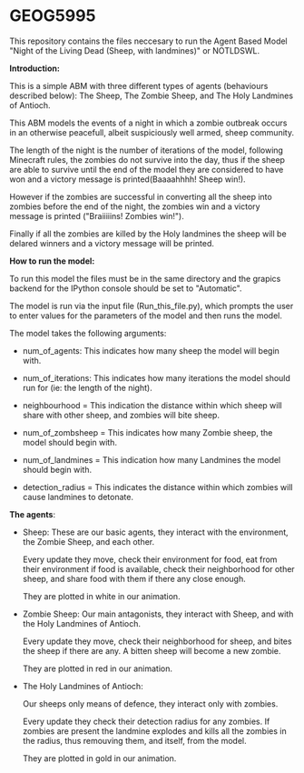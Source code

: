 # GEOG5995

This repository contains the files neccesary to run the Agent Based Model "Night of the Living Dead (Sheep, with landmines)" or NOTLDSWL.

**Introduction:**

This is a simple ABM with three different types of agents (behaviours described below): The Sheep, The Zombie Sheep, and The Holy Landmines of Antioch.

This ABM models the events of a night in which a zombie outbreak occurs in an otherwise peacefull, albeit suspiciously well armed, sheep community.

The length of the night is the number of iterations of the model, following Minecraft rules, the zombies do not survive into the day, thus if the sheep are able to survive until the end of the model they are considered to have won and a victory message is printed(Baaaahhhh! Sheep win!).

However if the zombies are successful in converting all the sheep into zombies before the end of the night, the zombies win and a victory message is printed ("Braiiiiins! Zombies win!").

Finally if all the zombies are killed by the Holy landmines the sheep will be delared winners and a victory message will be printed.

**How to run the model:**

To run this model the files must be in the same directory and the grapics backend for the IPython console should be set to "Automatic".

The model is run via the input file (Run_this_file.py), which prompts the user to enter values for the parameters of the model and then runs the model.


The model takes the following arguments:

* num_of_agents: This indicates how many sheep the model will begin with.

* num_of_iterations: This indicates how many iterations the model should run for (ie: the length of the night).

* neighbourhood = This indication the distance within which sheep will share with other sheep, and zombies will bite sheep.

* num_of_zombsheep = This indicates how many Zombie sheep, the model should begin with.

* num_of_landmines = This indication how many Landmines the model should begin with.

* detection_radius = This indicates the distance within which zombies will cause landmines to detonate.

**The agents**:

* Sheep: 
    These are our basic agents, they interact with the environment, the Zombie Sheep, and each other.
  
    Every update they move, check their environment for food, eat from their environment if food is available, check their neighborhood for other sheep, and share food with them if there any close enough.
  
    They are plotted in white in our animation.
  
* Zombie Sheep:
    Our main antagonists, they interact with Sheep, and with the Holy Landmines of Antioch.
  
    Every update they move, check their neighborhood for sheep, and bites the sheep if there are any. A bitten sheep will become a new zombie.
  
    They are plotted in red in our animation.
  
* The Holy Landmines of Antioch:
  
    Our sheeps only means of defence, they interact only with zombies.
  
    Every update they check their detection radius for any zombies. If zombies are present the landmine explodes and kills all the zombies in the radius, thus remouving them, and itself, from the model.
  
    They are plotted in gold in our animation.

